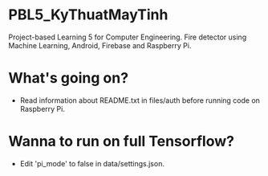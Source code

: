 # PBL5_KyThuatMayTinh
Project-based Learning 5 for Computer Engineering. Fire detector using Machine Learning, Android, Firebase and Raspberry Pi.

# What's going on?
- Read information about README.txt in files/auth before running code on Raspberry Pi.

# Wanna to run on full Tensorflow?
- Edit 'pi_mode' to false in data/settings.json.
